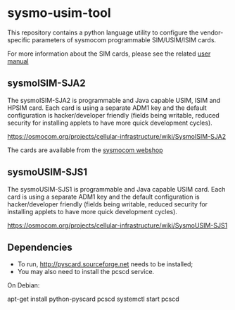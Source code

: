 sysmo-usim-tool
===============

This repository contains a python language utility to configure the
vendor-specific parameters of sysmocom programmable SIM/USIM/ISIM cards.

For more information about the SIM cards, please see the related
[user manual](https://www.sysmocom.de/manuals/sysmousim-manual.pdf)

sysmoISIM-SJA2
--------------

The sysmoISIM-SJA2 is programmable and Java capable USIM, ISIM and HPSIM card.
Each card is using a separate ADM1 key and the default configuration is
hacker/developer friendly (fields being writable, reduced security for
installing applets to have more quick development cycles).

https://osmocom.org/projects/cellular-infrastructure/wiki/SysmoISIM-SJA2

The cards are available from the [sysmocom webshop](http://shop.sysmocom.de/products/sysmoISIM-SJA2)


sysmoUSIM-SJS1
--------------

The sysmoUSIM-SJS1 is programmable and Java capable USIM card.
Each card is using a separate ADM1 key and the default configuration is
hacker/developer friendly (fields being writable, reduced security for
installing applets to have more quick development cycles).

https://osmocom.org/projects/cellular-infrastructure/wiki/SysmoUSIM-SJS1

Dependencies
------------

- To run, http://pyscard.sourceforge.net needs to be installed;
- You may also need to install the pcscd service.

On Debian:

  apt-get install python-pyscard pcscd
  systemctl start pcscd
